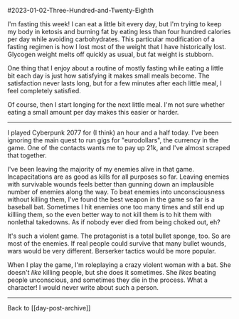 #2023-01-02-Three-Hundred-and-Twenty-Eighth

I'm fasting this week!  I can eat a little bit every day, but I'm trying to keep my body in ketosis and burning fat by eating less than four hundred calories per day while avoiding carbohydrates.  This particular modification of a fasting regimen is how I lost most of the weight that I have historically lost.  Glycogen weight melts off quickly as usual, but fat weight is stubborn.

One thing that I enjoy about a routine of mostly fasting while eating a little bit each day is just how satisfying it makes small meals become.  The satisfaction never lasts long, but for a few minutes after each little meal, I feel completely satisfied.

Of course, then I start longing for the next little meal.  I'm not sure whether eating a small amount per day makes this easier or harder.

---
I played Cyberpunk 2077 for (I think) an hour and a half today.  I've been ignoring the main quest to run gigs for "eurodollars", the currency in the game.  One of the contacts wants me to pay up 21k, and I've almost scraped that together.

I've been leaving the majority of my enemies alive in that game.  Incapacitations are as good as kills for all purposes so far.  Leaving enemies with survivable wounds feels better than gunning down an implausible number of enemies along the way.  To beat enemies into unconsciousness without killing them, I've found the best weapon in the game so far is a baseball bat.  Sometimes I hit enemies one too many times and still end up killling them, so the even better way to not kill them is to hit them with nonlethal takedowns.  As if nobody ever died from being choked out, eh?

It's such a violent game.  The protagonist is a total bullet sponge, too.  So are most of the enemies.  If real people could survive that many bullet wounds, wars would be very different.  Berserker tactics would be more popular.

When I play the game, I'm roleplaying a crazy violent woman with a bat.  She doesn't *like* killing people, but she does it sometimes.  She *likes* beating people unconscious, and sometimes they die in the process.  What a character!  I would never write about such a person.

---
Back to [[day-post-archive]]